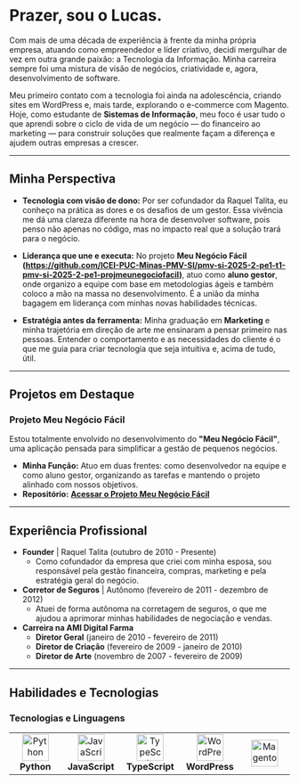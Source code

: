 # Prazer, sou o Lucas.

Com mais de uma década de experiência à frente da minha própria empresa, atuando como empreendedor e líder criativo, decidi mergulhar de vez em outra grande paixão: a Tecnologia da Informação. Minha carreira sempre foi uma mistura de visão de negócios, criatividade e, agora, desenvolvimento de software.

Meu primeiro contato com a tecnologia foi ainda na adolescência, criando sites em WordPress e, mais tarde, explorando o e-commerce com Magento. Hoje, como estudante de **Sistemas de Informação**, meu foco é usar tudo o que aprendi sobre o ciclo de vida de um negócio — do financeiro ao marketing — para construir soluções que realmente façam a diferença e ajudem outras empresas a crescer.

---

## Minha Perspectiva

-   **Tecnologia com visão de dono:** Por ser cofundador da Raquel Talita, eu conheço na prática as dores e os desafios de um gestor. Essa vivência me dá uma clareza diferente na hora de desenvolver software, pois penso não apenas no código, mas no impacto real que a solução trará para o negócio.

-   **Liderança que une e executa:** No projeto **Meu Negócio Fácil (https://github.com/ICEI-PUC-Minas-PMV-SI/pmv-si-2025-2-pe1-t1-pmv-si-2025-2-pe1-projmeunegociofacil)**, atuo como **aluno gestor**, onde organizo a equipe com base em metodologias ágeis e também coloco a mão na massa no desenvolvimento. É a união da minha bagagem em liderança com minhas novas habilidades técnicas.

-   **Estratégia antes da ferramenta:** Minha graduação em **Marketing** e minha trajetória em direção de arte me ensinaram a pensar primeiro nas pessoas. Entender o comportamento e as necessidades do cliente é o que me guia para criar tecnologia que seja intuitiva e, acima de tudo, útil.

---

## Projetos em Destaque

### Projeto Meu Negócio Fácil
Estou totalmente envolvido no desenvolvimento do **"Meu Negócio Fácil"**, uma aplicação pensada para simplificar a gestão de pequenos negócios.

-   **Minha Função:** Atuo em duas frentes: como desenvolvedor na equipe e como aluno gestor, organizando as tarefas e mantendo o projeto alinhado com nossos objetivos.
-   **Repositório:** **[Acessar o Projeto Meu Negócio Fácil](https://github.com/ICEI-PUC-Minas-PMV-SI/pmv-si-2025-2-pe1-t1-pmv-si-2025-2-pe1-projmeunegociofacil)**

---

## Experiência Profissional

-   **Founder** | Raquel Talita (outubro de 2010 - Presente)
    -   Como cofundador da empresa que criei com minha esposa, sou responsável pela gestão financeira, compras, marketing e pela estratégia geral do negócio.
-   **Corretor de Seguros** | Autônomo (fevereiro de 2011 - dezembro de 2012)
    -   Atuei de forma autônoma na corretagem de seguros, o que me ajudou a aprimorar minhas habilidades de negociação e vendas.
-   **Carreira na AMI Digital Farma**
    -   **Diretor Geral** (janeiro de 2010 - fevereiro de 2011)
    -   **Diretor de Criação** (fevereiro de 2009 - janeiro de 2010)
    -   **Diretor de Arte** (novembro de 2007 - fevereiro de 2009)

---

## Habilidades e Tecnologias

### Tecnologias e Linguagens
<table>
  <tr>
    <td align="center" width="96">
      <img src="https://skillicons.dev/icons?i=python" width="48" height="48" alt="Python" />
      <br><strong>Python</strong>
    </td>
    <td align="center" width="96">
      <img src="https://skillicons.dev/icons?i=javascript" width="48" height="48" alt="JavaScript" />
      <br><strong>JavaScript</strong>
    </td>
    <td align="center" width="96">
      <img src="https://skillicons.dev/icons?i=typescript" width="48" height="48" alt="TypeScript" />
      <br><strong>TypeScript</strong>
    </td>
    <td align="center" width="96">
      <img src="https://skillicons.dev/icons?i=wordpress" width="48" height="48" alt="WordPress" />
      <br><strong>WordPress</strong>
    </td>
    <td align="center" width="96">
      <img src="https://skillicons.dev/icons?i=magento" width="48" height="48" alt="Magento"
